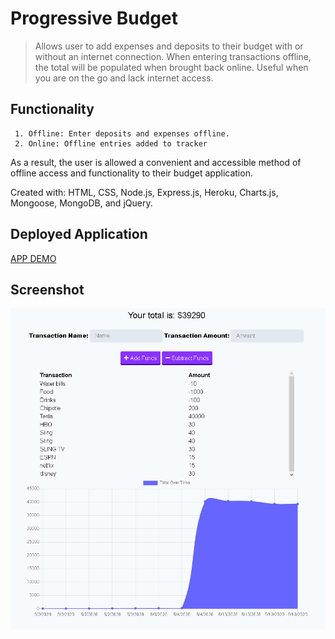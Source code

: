 # Progressive Budget

> Allows user to add expenses and deposits to their budget with or without an internet connection. When entering transactions offline, the total will be populated when brought back online. Useful when you are on the go and lack internet access.

## Functionality

     1. Offline: Enter deposits and expenses offline.
     2. Online: Offline entries added to tracker

As a result, the user is allowed a convenient and accessible method of offline access and functionality to their budget application.

Created with: HTML, CSS, Node.js, Express.js, Heroku, Charts.js, Mongoose, MongoDB, and jQuery.

## Deployed Application

[APP DEMO](https://mighty-hollows-81861.herokuapp.com/)

## Screenshot

![APP SCREENSHOT](prog_bud.png)